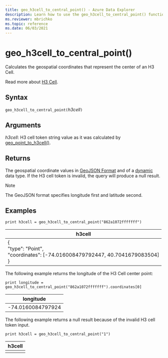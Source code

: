 ```yaml
---
title: geo_h3cell_to_central_point() - Azure Data Explorer
description: Learn how to use the geo_h3cell_to_central_point() function to calculate the geospatial coordinates that represent the center of an H3 cell.
ms.reviewer: mbrichko
ms.topic: reference
ms.date: 06/03/2021
---
```

# geo_h3cell_to_central_point()

Calculates the geospatial coordinates that represent the center of an H3 Cell.

Read more about [H3 Cell](https://eng.uber.com/h3/).

## Syntax

`geo_h3cell_to_central_point(`*h3cell*`)`

## Arguments

*h3cell*: H3 cell token string value as it was calculated by [geo_point_to_h3cell()](geo-point-to-h3cell-function.md).

## Returns

The geospatial coordinate values in [GeoJSON Format](https://tools.ietf.org/html/rfc7946) and of a [dynamic](./scalar-data-types/dynamic.md) data type. If the H3 cell token is invalid, the query will produce a null result.

> [!NOTE]
> The GeoJSON format specifies longitude first and latitude second.

## Examples

<!-- csl: https://help.kusto.windows.net/Samples -->
```kusto
print h3cell = geo_h3cell_to_central_point("862a1072fffffff")
```

|h3cell|
|---|
|{<br>"type": "Point",<br>"coordinates": [-74.016008479792447, 40.7041679083504]<br>}|

The following example returns the longitude of the H3 Cell center point:

<!-- csl: https://help.kusto.windows.net/Samples -->
```kusto
print longitude = geo_h3cell_to_central_point("862a1072fffffff").coordinates[0]
```

|longitude|
|---|
|-74.0160084797924|

The following example returns a null result because of the invalid H3 cell token input.

<!-- csl: https://help.kusto.windows.net/Samples -->
```kusto
print h3cell = geo_h3cell_to_central_point("1")
```

|h3cell|
|---|
||
